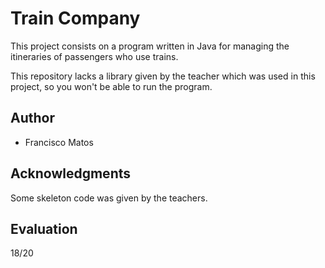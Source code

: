 # Train Company

This project consists on a program written in Java for managing the itineraries of passengers who use trains.

This repository lacks a library given by the teacher which was used in this project, so you won't be able to run the program.

## Author

* Francisco Matos

## Acknowledgments

Some skeleton code was given by the teachers.  

## Evaluation

18/20
